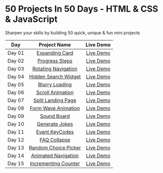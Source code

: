 # 50 Projects In 50 Days - HTML &amp; CSS &amp; JavaScript
Sharpen your skills by building 50 quick, unique &amp; fun mini projects

|  Day  |            Project Name             | Live Demo |
| :-: | :----------------------------: | :-------: |
| Day 01  |       [Expanding Card](https://github.com/ashrafemad097/50-Projects-In-50-Days-HTML-CSS-JavaScript/tree/main/Day%20%2001/Expanding%20Cards)       | [Live Demo](https://expandiing-cards.netlify.app/)  |
| Day 02  |       [Progress Steps](https://github.com/ashrafemad097/50-Projects-In-50-Days-HTML-CSS-JavaScript/tree/main/Day%2002/Progress%20Steps)       | [Live Demo](https://progres-steps.netlify.app/)  |
| Day 03  |       [Rotating Navigation](https://github.com/ashrafemad097/50-Projects-In-50-Days-HTML-CSS-JavaScript/tree/main/Day%2003/Rotating%20Navigation)       | [Live Demo](https://rotation-navigation.netlify.app/)  |
| Day 04  |       [Hidden Search Widget](https://github.com/ashrafemad097/50-Projects-In-50-Days-HTML-CSS-JavaScript/tree/main/Day%2004/Hidden%20Search%20Widget)       | [Live Demo](https://search-hidden-widget.netlify.app/)  |
| Day 05  |       [Blurry Loading](https://github.com/ashrafemad097/50-Projects-In-50-Days-HTML-CSS-JavaScript/tree/main/Day%2005/Blurry%20Loading)       | [Live Demo](https://blurr-loading.netlify.app/)  |
| Day 06  |       [Scroll Animation](https://github.com/ashrafemad097/50-Projects-In-50-Days-HTML-CSS-JavaScript/tree/main/Day%2006/Scroll%20Animation)       | [Live Demo](https://scroll-aniimation.netlify.app/)  |
| Day 07  |       [Split Landing Page](https://github.com/ashrafemad097/50-Projects-In-50-Days-HTML-CSS-JavaScript/tree/main/Day%2007/Split%20Landing%20Page)       | [Live Demo](https://split-landing-pagee.netlify.app/)  |
| Day 08  |       [Form Wave Animation](https://github.com/ashrafemad097/50-Projects-In-50-Days-HTML-CSS-JavaScript/tree/main/Day%2008/Form%20Wave%20Animation)       | [Live Demo](https://form-wave-aniimation.netlify.app/)  |
| Day 09  |       [Sound Board](https://github.com/ashrafemad097/50-Projects-In-50-Days-HTML-CSS-JavaScript/tree/main/Day%2009/Sound%20Board)       | [Live Demo](https://sound-b0ard.netlify.app/)  |
| Day 10  |       [Generate Jokes](https://github.com/ashrafemad097/50-Projects-In-50-Days-HTML-CSS-JavaScript/tree/main/Day%2010/Dad%20Jokes)       | [Live Demo](https://generate-dad-joke.netlify.app/)  |
| Day 11  |       [Event KeyCodes](https://github.com/ashrafemad097/50-Projects-In-50-Days-HTML-CSS-JavaScript/tree/main/Day%2011/Event%20KeyCodes)       | [Live Demo](https://event-keycodee.netlify.app/)  |
| Day 12  |       [FAQ Collapse](https://github.com/ashrafemad097/50-Projects-In-50-Days-HTML-CSS-JavaScript/tree/main/Day%2012/FAQ%20Collapse)       | [Live Demo](https://faqq-collapse.netlify.app/)  |
| Day 13  |       [Random Choice Picker](https://github.com/ashrafemad097/50-Projects-In-50-Days-HTML-CSS-JavaScript/tree/main/Day%2013/Random%20Choice%20Picker)       | [Live Demo](https://random-choicee-picker.netlify.app/)  |
| Day 14  |       [Animated Navigation](https://github.com/ashrafemad097/50-Projects-In-50-Days-HTML-CSS-JavaScript/tree/main/Day%2014/Animated%20Navigation)       | [Live Demo](https://animateed-navigation.netlify.app/)  |
| Day 15  |       [Incrementing Counter](https://github.com/ashrafemad097/50-Projects-In-50-Days-HTML-CSS-JavaScript/tree/main/Day%2015/Incrementing%20Counter)       | [Live Demo](https://incremented-counter.netlify.app/)  |
